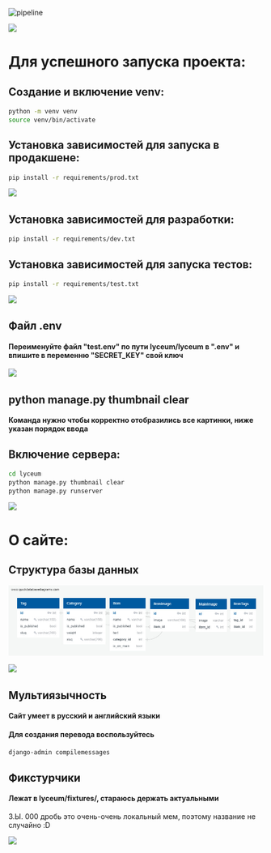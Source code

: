 ![pipeline](https://gitlab.crja72.ru/django_2023/students/144959-efimkafeed-47231/badges/main/pipeline.svg)

![](https://media.tenor.com/m7NouMXotJIAAAAd/komaru-gyost576.gif)

# Для успешного запуска проекта:

## Создание и включение venv:
```sh
python -m venv venv
source venv/bin/activate
```

## Установка зависимостей для запуска в продакшене:
```sh
pip install -r requirements/prod.txt
```

![](https://media.tenor.com/i-sLmV90tBsAAAAd/%D0%BA%D0%BE%D0%BC%D0%B0%D1%80%D1%83.gif)

## Установка зависимостей для разработки:
```sh
pip install -r requirements/dev.txt
```

## Установка зависимостей для запуска тестов:
```sh
pip install -r requirements/test.txt
```

![](https://media.tenor.com/X7ZIAriTQpMAAAAC/%D0%BA%D0%BE%D0%BC%D0%B0%D1%80%D1%83-%D1%80%D0%BE%D0%B1%D0%BE%D0%BA%D1%81%D1%85%D1%85%D1%85.gif)

## Файл .env
#### Переименуйте файл "test.env" по пути lyceum/lyceum в ".env" и впишите в переменню "SECRET_KEY" свой ключ

![](https://media.tenor.com/V8Y0245j3YEAAAAC/komaru-cat.gif)

## python manage.py thumbnail clear
#### Команда нужно чтобы корректно отобразились все картинки, ниже указан порядок ввода

## Включение сервера:
```sh
cd lyceum
python manage.py thumbnail clear
python manage.py runserver
```

![](https://media.tenor.com/v6eBVD_YBfEAAAAd/komaru-cat.gif)

# О сайте:

## Структура базы данных
![](ER.jpg)

![](https://media.tenor.com/HENtA3Ut954AAAAd/%D0%BA%D0%BE%D0%BC%D0%B0%D1%80%D1%83.gif)

## Мультиязычность
#### Сайт умеет в русский и английский языки
#### Для создания перевода воспользуйтесь

```sh
django-admin compilemessages
```

## Фикстурчики
#### Лежат в lyceum/fixtures/, стараюсь держать актуальными


З.Ы. 000 дробь это очень-очень локальный мем, поэтому название не случайно :D

![](https://media.tenor.com/96C4AbebWDQAAAAd/%D0%BA%D0%BE%D0%BC%D0%B0%D1%80%D1%83-%D0%BA%D0%BE%D1%82.gif)
